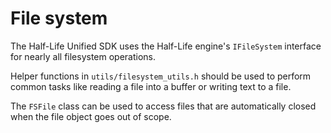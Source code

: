 # File system

The Half-Life Unified SDK uses the Half-Life engine's `IFileSystem` interface for nearly all filesystem operations.

Helper functions in `utils/filesystem_utils.h` should be used to perform common tasks like reading a file into a buffer or writing text to a file.

The `FSFile` class can be used to access files that are automatically closed when the file object goes out of scope.

